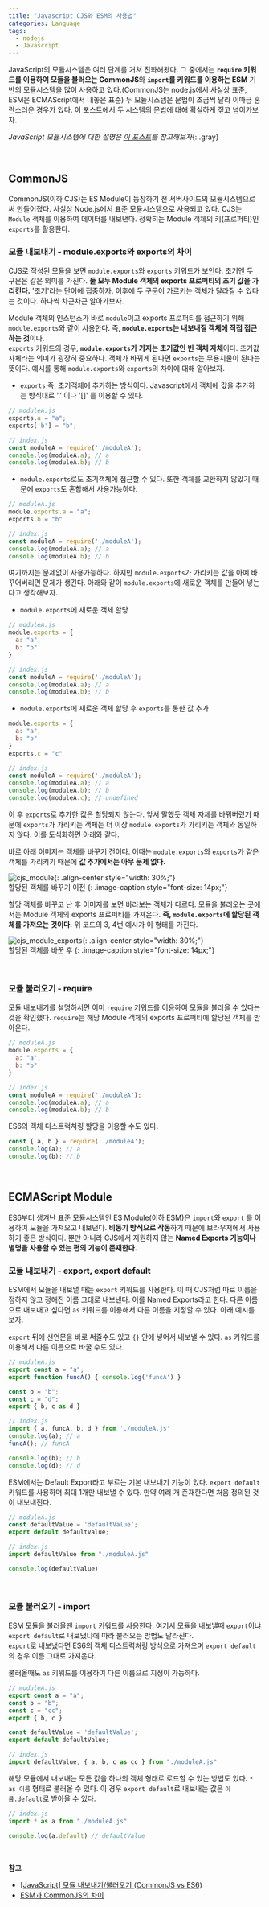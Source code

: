 ```yaml
---
title: "Javascript CJS와 ESM의 사용법"
categories: Language
tags:
  - nodejs
  - Javascript
---  
```


JavaScript의 모듈시스템은 여러 단계를 거쳐 진화해왔다. 그 중에서는 **`require` 키워드를 이용하여 모듈을 불러오는 CommonJS**와 **`import`를 키워드를 이용하는 ESM** 기반의 모듈시스템을 많이 사용하고 있다.(CommonJS는 node.js에서 사실상 표준, ESM은 ECMAScript에서 내놓은 표준) 두 모듈시스템은 문법이 조금씩 달라 이따금 혼란스러운 경우가 있다. 이 포스트에서 두 시스템의 문법에 대해 확실하게 짚고 넘어가보자.  

*JavaScript 모듈시스템에 대한 설명은 [이 포스트](https://rokwonk.com/language/Javascript-%EB%AA%A8%EB%93%88%EC%8B%9C%EC%8A%A4%ED%85%9C%EC%9D%98-%EC%97%AD%EC%82%AC/)를 참고해보자*{: .gray}  

<br />  

## CommonJS  
CommonJS(이하 CJS)는 ES Module이 등장하기 전 서버사이드의 모듈시스템으로써 만들어졌다. 사실상 Node.js에서 표준 모듈시스템으로 사용되고 있다. CJS는 `Module` 객체를 이용하여 데이터를 내보낸다. 정확히는 Module 객체의 키(프로퍼티)인 `exports`를 활용한다.  

### 모듈 내보내기 - module.exports와 exports의 차이
CJS로 작성된 모듈을 보면 `module.exports`와 `exports` 키워드가 보인다. 초기엔 두 구문은 같은 의미를 가진다. **둘 모두 Module 객체의 exports 프로퍼티의 초기 값을 가리킨다.** '초기'라는 단어에 집중하자. 이후에 두 구문이 가르키는 객체가 달라질 수 있다는 것이다. 하나씩 차근차근 알아가보자.  

Module 객체의 인스턴스가 바로 `module`이고 exports 프로퍼티를 접근하기 위해 `module.exports`와 같이 사용한다. 즉, **`module.exports`는 내보내질 객체에 직접 접근하는 것**이다.  
`exports` 키워드의 경우, **`module.exports`가 가지는 초기값인 빈 객체 자체**이다. 초기값 자체라는 의미가 굉장히 중요하다. 객체가 바뀌게 된다면 `exports`는 무용지물이 된다는 뜻이다. 예시를 통해 `module.exports`와 `exports`의 차이에 대해 알아보자.  

- `exports` 즉, 초기객체에 추가하는 방식이다. Javascript에서 객체에 값을 추가하는 방식대로 '.' 이나 '[]' 를 이용할 수 있다.  

```js
// moduleA.js
exports.a = "a";
exports['b'] = "b";

// index.js
const moduleA = require('./moduleA');
console.log(moduleA.a); // a
console.log(moduleA.b); // b
```  

- `module.exports`로도 초기객체에 접근할 수 있다. 또한 객체를 교환하지 않았기 때문에 `exports`도 혼합해서 사용가능하다.  

```js
// moduleA.js
module.exports.a = "a";
exports.b = "b"

// index.js
const moduleA = require('./moduleA');
console.log(moduleA.a); // a
console.log(moduleA.b); // b
```  

여기까지는 문제없이 사용가능하다. 하지만 `module.exports`가 가리키는 값을 아예 바꾸어버리면 문제가 생긴다. 아래와 같이 `module.exports`에 새로운 객체를 만들어 넣는다고 생각해보자.  
- `module.exports`에 새로운 객체 할당  

```js
// moduleA.js
module.exports = {
  a: "a",
  b: "b"
}

// index.js
const moduleA = require('./moduleA');
console.log(moduleA.a); // a
console.log(moduleA.b); // b
```  

- `module.exports`에 새로운 객체 할당 후 `exports`를 통한 값 추가  

```js  
module.exports = {
  a: "a",
  b: "b"
}
exports.c = "c"

// index.js
const moduleA = require('./moduleA');
console.log(moduleA.a); // a
console.log(moduleA.b); // b
console.log(moduleA.c); // undefined
```  
이 후 `exports`로 추가한 값은 할당되지 않는다. 앞서 말했듯 객체 자체를 바꿔버렸기 때문에 `exports`가 가리키는 객체는 더 이상 `module.exports`가 가리키는 객체와 동일하지 않다. 이를 도식화하면 아래와 같다.  

바로 아래 이미지는 객체를 바꾸기 전이다. 이때는 `module.exports`와 `exports`가 같은 객체를 가리키기 때문에 **값 추가에서는 아무 문제 없다.**  

![cjs_module](https://user-images.githubusercontent.com/52196792/219350279-9a6b8a1f-52bf-41c8-90c1-d9f6db5d7884.png){: .align-center style="width: 30%;"}  
할당된 객체를 바꾸기 이전
{: .image-caption style="font-size: 14px;"}  

할당 객체를 바꾸고 난 후 이미지를 보면 바라보는 객체가 다르다. 모듈을 불러오는 곳에서는 Module 객체의 exports 프로퍼티를 가져온다. **즉, `module.exports`에 할당된 객체를 가져오는 것이다.** 위 코드의 3, 4번 예시가 이 형태를 가진다.  

![cjs_module_exports](https://user-images.githubusercontent.com/52196792/219350301-7da5546f-a4b4-4e5d-94a2-c251b32a657a.png){: .align-center style="width: 30%;"}  
할당된 객체를 바꾼 후
{: .image-caption style="font-size: 14px;"}  

<br />  

### 모듈 불러오기 - require
모듈 내보내기를 설명하서면 이미 `require` 키워드를 이용하여 모듈을 불러올 수 있다는 것을 확인했다. `require`는 해당 Module 객체의 exports 프로퍼티에 할당된 객체를 받아온다.  

```js
// moduleA.js
module.exports = {
  a: "a",
  b: "b"
}

// index.js
const moduleA = require('./moduleA');
console.log(moduleA.a); // a
console.log(moduleA.b); // b
```  

ES6의 객체 디스트럭쳐링 할당을 이용할 수도 있다.  
```js
const { a, b } = require('./moduleA');
console.log(a); // a
console.log(b); // b
```  

<br />  

## ECMAScript Module  
ES6부터 생겨난 표준 모듈시스템인 ES Module(이하 ESM)은 `import`와 `export` 를 이용하여 모듈을 가져오고 내보낸다. **비동기 방식으로 작동**하기 때문에 브라우저에서 사용하기 좋은 방식이다. 뿐만 아니라 CJS에서 지원하지 않는 **Named Exports 기능이나 별명을 사용할 수 있는 편의 기능이 존재한다.**  

### 모듈 내보내기 - export, export default
ESM에서 모듈을 내보낼 때는 `export` 키워드를 사용한다. 이 때 CJS처럼 따로 이름을 정하지 않고 정해진 이름 그대로 내보낸다. 이를 Named Exports라고 한다. 다른 이름으로 내보내고 싶다면 `as` 키워드를 이용해서 다른 이름을 지정할 수 있다. 아래 예시를 보자.  

`export` 뒤에 선언문을 바로 써줄수도 있고 `{}` 안에 넣어서 내보낼 수 있다. `as` 키워드를 이용해서 다른 이름으로 바꿀 수도 있다.  
```js
// moduleA.js
export const a = "a";
export function funcA() { console.log('funcA') }

const b = "b";
const c = "d";
export { b, c as d }

// index.js
import { a, funcA, b, d } from './moduleA.js'
console.log(a); // a
funcA(); // funcA

console.log(b); // b
console.log(d); // d
```  

ESM에서는 Default Export라고 부르는 기본 내보내기 기능이 있다. `export default` 키워드를 사용하며 최대 1개만 내보낼 수 있다. 만약 여러 개 존재한다면 처음 정의된 것이 내보내진다.  
```js
// moduleA.js
const defaultValue = 'defaultValue';
export default defaultValue;

// index.js
import defaultValue from "./moduleA.js"

console.log(defaultValue)
```  

<br />  

### 모듈 불러오기 - import
ESM 모듈을 불러올땐 `import` 키워드를 사용한다. 여기서 모듈을 내보낼때 `export`이냐 `export default`로 내보냈냐에 따라 불러오는 방법도 달라진다.  
`export`로 내보냈다면 ES6의 객체 디스트력쳐링 방식으로 가져오며 `export default`의 경우 이름 그대로 가져온다.  

불러올때도 `as` 키워드를 이용하여 다른 이름으로 지정이 가능하다.  
```js
// moduleA.js
export const a = "a";
const b = "b";
const c = "cc";
export { b, c }

const defaultValue = 'defaultValue';
export default defaultValue;

// index.js
import defaultValue, { a, b, c as cc } from "./moduleA.js"
```  

해당 모듈에서 내보내는 모든 값을 하나의 객체 형태로 로드할 수 있는 방법도 있다. `* as 이름` 형태로 불러올 수 있다. 이 경우 `export default`로 내보내는 값은 `이름.default`로 받아올 수 있다. 
```js
// index.js
import * as a from "./moduleA.js"

console.log(a.default) // defaultValue
```  

<br />

**참고**  
- [[JavaScript] 모듈 내보내기/불러오기 (CommonJS vs ES6)](https://it-eldorado.tistory.com/92)
- [ESM과 CommonJS의 차이](https://kscodebase.tistory.com/557?category=1134787)